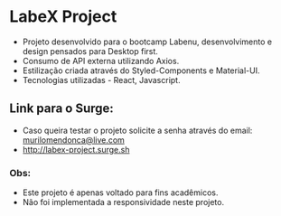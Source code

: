 # LabeX Project

 - Projeto desenvolvido para o bootcamp Labenu, desenvolvimento e design pensados para Desktop first.
 - Consumo de API externa utilizando Axios.
 - Estilização criada através do Styled-Components e Material-UI.
 - Tecnologias utilizadas - React, Javascript.

 ## Link para o Surge: 
 - Caso queira testar o projeto solicite a senha através do email: murilomendonca@live.com
 - http://labex-project.surge.sh

 ### Obs:
 - Este projeto é apenas voltado para fins acadêmicos.
 - Não foi implementada a responsividade neste projeto.

